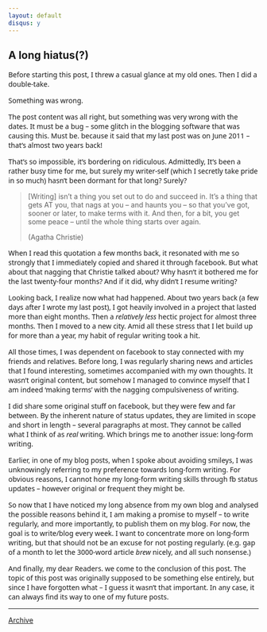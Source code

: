 ```yaml
---
layout: default
disqus: y
---
```


## A long hiatus(?)

<p style="margin-bottom: 0;">
  <span style="font-family: Sans;">Before starting this post, I threw a casual glance at my old ones. Then I did a double-take.</span>
</p>

<p style="margin-bottom: 0;">
  <span style="font-family: Sans;">Something was wrong.</span>
</p>

<p style="margin-bottom: 0;">
  <span style="font-family: Sans;">The post content was all right, but something was very wrong with the dates. It must be a bug &#8211; some glitch in the blogging software that was causing this. Must be. because it said that my last post was on June 2011 &#8211; that’s almost two years back!</span>
</p>

<p style="margin-bottom: 0;" align="LEFT">
  <span style="font-family: Sans;">That’s so impossible, it’s bordering on ridiculous. Admittedly, It’s been a rather busy time for me, but surely my writer-self (which I secretly take pride in so much) hasn’t been dormant for that long? Surely?</span>
</p>

> <p style="margin-bottom: 0;" align="LEFT">
>   [Writing] isn&#8217;t a thing you set out to do and succeed in. It&#8217;s a thing that gets AT you, that nags at you &#8211; and haunts you &#8211; so that you&#8217;ve got, sooner or later, to make terms with it. And then, for a bit, you get some peace &#8211; until the whole thing starts over again.
> </p>
> 
> <p style="margin-bottom: 0;" align="LEFT">
>   (Agatha Christie)
> </p>

<p style="margin-bottom: 0;" align="LEFT">
  <span style="font-family: Sans;">When I read this quotation a few months back, it resonated with me so strongly that I immediately copied and shared it through facebook. But what about that nagging that Christie talked about? Why hasn’t it bothered me for the last twenty-four months? And if it did, why didn’t I resume writing?</span>
</p>

<p style="margin-bottom: 0;" align="LEFT">
  <span style="font-family: Sans;">Looking back, I realize now what had happened. About two years back (a few days after I wrote my last post), I got heavily involved in a project that lasted more than eight months. Then a </span><span style="font-family: Sans;"><i>relatively less </i></span><span style="font-family: Sans;">hectic project for almost three months. Then I moved to a new city. Amid all these stress that I let build up for more than a year, my habit of regular writing took a hit.</span>
</p>

<p style="margin-bottom: 0;" align="LEFT">
  <span style="font-family: Sans;">All those times, I was dependent on facebook to stay connected with my friends and relatives. Before long, I was regularly sharing news and articles that I found interesting, sometimes accompanied with my own thoughts. It wasn’t original content, but somehow I managed to convince myself that I am indeed ‘making terms’ with the nagging compulsiveness of writing.</span>
</p>

<p style="margin-bottom: 0;" align="LEFT">
  <span style="font-family: Sans;">I did share some original stuff on facebook, but they were few and far between. By the inherent nature of status updates, they are limited in scope and short in length &#8211; several paragraphs at most. They cannot be called what I think of as </span><span style="font-family: Sans;"><i>real </i></span><span style="font-family: Sans;">writing. Which brings me to another issue: long-form writing.</span>
</p>

<p style="margin-bottom: 0;" align="LEFT">
  <span style="font-family: Sans;">Earlier, in one of my blog posts, when I spoke about avoiding smileys, I was unknowingly referring to my preference towards long-form writing. For obvious reasons, I cannot hone my long-form writing skills through fb status updates &#8211; however original or frequent they might be.</span>
</p>

<p style="margin-bottom: 0;" align="LEFT">
  <span style="font-family: Sans;">So now that I have noticed my long absence from my own blog and analysed the possible reasons behind it, I am making a promise to myself &#8211; to write regularly, and more importantly, to publish them on my blog. For now, the goal is to write/blog every week. I want to concentrate more on long-form writing, but that should not be an excuse for not posting regularly. (e.g. gap of a month to let the 3000-word article </span><span style="font-family: Sans;"><i>brew </i></span><span style="font-family: Sans;">nicely, and all such nonsense.)</span>
</p>

<p style="margin-bottom: 0;" align="LEFT">
  <span style="font-family: Sans;">And finally, my dear Readers. we come to the conclusion of this post. The topic of this post was originally supposed to be something else entirely, but since I have forgotten what &#8211; I guess it wasn’t that important. In any case, it can always find its way to one of my future posts.</span>
</p>

* * *

[Archive](../archive)
